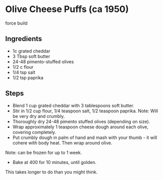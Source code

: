 # Olive Cheese Puffs \(ca 1950\)


force build

## Ingredients

* 1c grated cheddar
* 3 Tbsp soft butter
* 24-48 pimento-stuffed olives
* 1/2 c flour
* 1/4 tsp salt
* 1/2 tsp paprika

## Steps

* Blend 1 cup grated cheddar with 3 tablespoons soft butter. 
* Stir in 1/2 cup flour, 1/4 teaspoon salt, 1/2 teaspoon paprika.  Note: Will be very dry and crumbly.
* Thoroughly dry 24-48 pimento stuffed olives \(depending on size\). 
* Wrap approximately 1 teaspoon cheese dough around each olive, covering completely. 
* Put crumbly dough in palm of hand and mash with your thumb - it will cohere with body heat. Then wrap around olive.

Note: can be frozen for up to 1 week.

* Bake at 400 for 10 minutes, until golden.

This takes longer to do than you might think.

